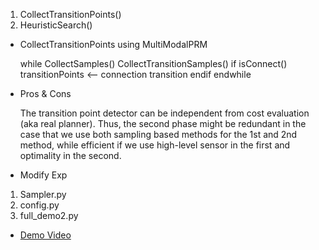 1. CollectTransitionPoints()
2. HeuristicSearch()

- CollectTransitionPoints using MultiModalPRM
    
    while
        CollectSamples()
        CollectTransitionSamples()
        if isConnect()
            transitionPoints <-- connection transition
        endif
    endwhile

- Pros & Cons

    The transition point detector can be independent from cost evaluation (aka real planner). Thus, the second phase might be redundant in the case that we use both sampling based methods for the 1st and 2nd method, while efficient if we use high-level sensor in the first and optimality in the second.

- Modify Exp

1. Sampler.py
2. config.py
3. full_demo2.py

- [Demo Video](https://youtu.be/1dQyMDnteJ8)
